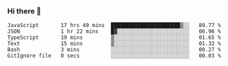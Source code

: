 ### Hi there 👋

<!--START_SECTION:waka-->

```text
JavaScript       17 hrs 49 mins  ██████████████████████▒░░   89.77 %
JSON             1 hr 22 mins    █▓░░░░░░░░░░░░░░░░░░░░░░░   06.96 %
TypeScript       19 mins         ▒░░░░░░░░░░░░░░░░░░░░░░░░   01.65 %
Text             15 mins         ▒░░░░░░░░░░░░░░░░░░░░░░░░   01.32 %
Bash             3 mins          ░░░░░░░░░░░░░░░░░░░░░░░░░   00.27 %
GitIgnore file   0 secs          ░░░░░░░░░░░░░░░░░░░░░░░░░   00.03 %
```

<!--END_SECTION:waka-->

<!--
**arlenxuzj/arlenxuzj** is a ✨ _special_ ✨ repository because its `README.md` (this file) appears on your GitHub profile.

Here are some ideas to get you started:

- 🔭 I’m currently working on ...
- 🌱 I’m currently learning ...
- 👯 I’m looking to collaborate on ...
- 🤔 I’m looking for help with ...
- 💬 Ask me about ...
- 📫 How to reach me: ...
- 😄 Pronouns: ...
- ⚡ Fun fact: ...
-->
